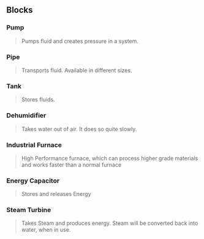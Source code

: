 ## Blocks

### Pump
>Pumps fluid and creates pressure in a system.

### Pipe
>Transports fluid. Available in different sizes.

### Tank
>Stores fluids.

### Dehumidifier
>Takes water out of air. It does so quite slowly.

### Industrial Furnace
>High Performance furnace, which can process higher grade materials and works faster than a normal
furnace

### Energy Capacitor
>Stores and releases Energy

### Steam Turbine
>Takes Steam and produces energy. Steam will be converted back into water, when in use.
